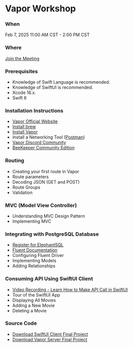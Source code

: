 # Vapor Workshop 

### When 
Feb 7, 2025 11:00 AM CST - 2:00 PM CST 

### Where 
[Join the Meeting](https://us06web.zoom.us/j/85903372078?pwd=IajLbqZQSn8YG0k9ynkYRxtbI27R2h.1)

### Prerequisites 

- Knowledge of Swift Language is recommended.
- Knowledge of SwiftUI is recommended.
- Xcode 16.x.
- Swift 6 

### Installation Instructions 

- [Vapor Official Website](https://vapor.codes/)
- [Install brew](https://brew.sh/) 
- [Install Vapor](https://docs.vapor.codes/install/macos/)
- Install a Networking Tool ([Postman](https://www.postman.com/))
- [Vapor Discord Community](https://discord.com/invite/vapor)
- [BeeKeeper Community Edition](https://github.com/beekeeper-studio/beekeeper-studio/releases/)

### Routing 

- Creating your first route in Vapor 
- Route parameters 
- Decoding JSON (GET and POST)
- Route Groups 
- Validation 

### MVC (Model View Controller)

- Understanding MVC Design Pattern 
- Implementing MVC 

### Integrating with PostgreSQL Database

- [Register for ElephantSQL](https://www.elephantsql.com/) 
- [Fluent Documentation](https://docs.vapor.codes/fluent/overview/) 
- Configuring Fluent Driver 
- Implementing Models 
- Adding Relationships 

### Consuming API Using SwiftUI Client 

- [Video Recording - Learn How to Make API Call in SwiftUI](https://www.youtube.com/live/ua8akBtq4y4?si=QiD2hnrbsCqBW3Hk)
- Tour of the SwiftUI App 
- Displaying All Movies 
- Adding a New Movie 
- Deleting a Movie 

### Source Code 
- [Download SwiftUI Client Final Project](MoviesClient.zip)
- [Download Vapor Server Final Project](movies-app.zip) 
